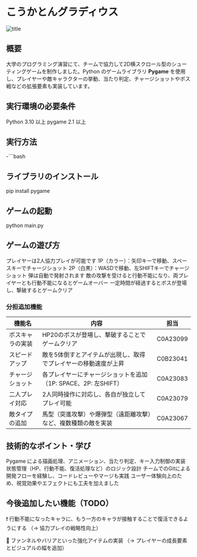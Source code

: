 # こうかとんグラディウス

![title](fig/screenshot.png)

## 概要
大学のプログラミング演習にて、チームで協力して2D横スクロール型のシューティングゲームを制作しました。Python のゲームライブラリ **Pygame** を使用し、プレイヤーや敵キャラクターの挙動、当たり判定、チャージショットやボス戦などの拡張要素も実装しています。

## 実行環境の必要条件
Python 3.10 以上
pygame 2.1 以上

## 実行方法
-```bash

## ライブラリのインストール
pip install pygame

## ゲームの起動
python main.py

## ゲームの遊び方
プレイヤーは2人協力プレイが可能です
1P（カラー）：矢印キーで移動、スペースキーでチャージショット
2P（白黒）：WASDで移動、左SHIFTキーでチャージショット
弾は自動で発射されます
敵の攻撃を受けると行動不能になり、両プレイヤーとも行動不能になるとゲームオーバー
一定時間が経過するとボスが登場し、撃破するとゲームクリア

### 分担追加機能
| 機能名      | 内容                                       | 担当       |
| -------- | ---------------------------------------- | -------- |
| ボスキャラの実装 | HP20のボスが登場し、撃破することでゲームクリア                | C0A23099 |
| スピードアップ  | 敵を5体倒すとアイテムが出現し、取得でプレイヤーの移動速度が上昇         | C0B23041 |
| チャージショット | 各プレイヤーにチャージショットを追加（1P: SPACE、2P: 左SHIFT） | C0A23083 |
| 二人プレイ対応  | 2人同時操作に対応し、各自が独立してプレイ可能                  | C0A23079 |
| 敵タイプの追加  | 馬型（突進攻撃）や爆弾型（遠距離攻撃）など、複数種類の敵を実装          | C0A23067 |

## 技術的なポイント・学び
Pygame による描画処理、アニメーション、当たり判定、キー入力制御の実装
状態管理（HP、行動不能、復活処理など）のロジック設計
チームでのGitによる開発フローを経験し、コードレビューやマージも実践
ユーザー体験向上のため、視覚効果やエフェクトにも工夫を加えました

## 今後追加したい機能（TODO）
❗ 行動不能になったキャラに、もう一方のキャラが接触することで復活できるようにする
（→ 協力プレイの戦略性向上）

🔮 ファンネルやバリアといった強化アイテムの実装
（→ プレイヤーの成長要素とビジュアルの幅を追加）
